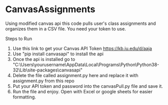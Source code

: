 # CanvasAssignments
Using modified canvas api this code pulls user's class assignments and organizes them in a CSV file. You need your token to use.

Steps to Run
1. Use this link to get your Canvas API Token https://kb.iu.edu/d/aaja
2. Use "pip install canvasapi" to install the api
3. Once the api is installed go to "C:\Users\yourusername\AppData\Local\Programs\Python\Python38-32\Lib\site-packages\canvasapi"
4. Delete the file called assignment.py here and replace it with assignment.py from this repo
5. Put your API token and password into the canvasPull.py file and save it.
6. Run the file and enjoy. Open with Excel or google sheets for easier formatting.
